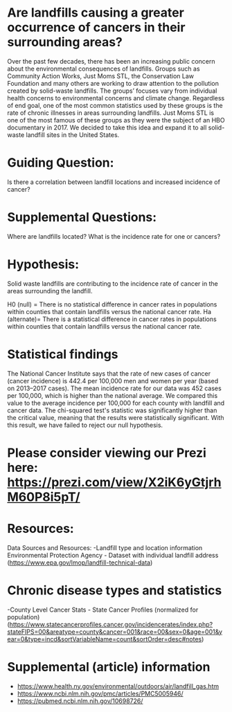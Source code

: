 # Are landfills causing a greater occurrence of cancers in their surrounding areas?

Over the past few decades, there has been an increasing public concern about the environmental consequences of landfills.  Groups such as Community Action Works, Just Moms STL, the Conservation Law Foundation and many others are working to draw attention to the pollution created by solid-waste landfills.  The groups’ focuses vary from individual health concerns to environmental concerns and climate change.  Regardless of end goal, one of the most common statistics used by these groups is the rate of chronic illnesses in areas surrounding landfills.  Just Moms STL is one of the most famous of these groups as they were the subject of an HBO documentary in 2017.  We decided to take this idea and expand it to all solid-waste landfill sites in the United States.

# Guiding Question:
Is there a correlation between landfill locations and increased incidence of cancer?

# Supplemental Questions:
Where are landfills located?
What is the incidence rate for one or cancers?

# Hypothesis:
Solid waste landfills are contributing to the incidence rate of cancer in the areas surrounding the landfill.

H0 (null) = There is no statistical difference in cancer rates in populations within counties that contain landfills versus the national cancer rate.
Ha (alternate)= There is a statistical difference in cancer rates in populations within counties that contain landfills versus the national cancer rate.

# Statistical findings
The National Cancer Institute says that the rate of new cases of cancer (cancer incidence) is 442.4 per 100,000 men and women per year (based on 2013–2017 cases).  The mean incidence rate for our data was 452 cases per 100,000, which is higher than the national average.  We compared this value to the average incidence per 100,000 for each county with landfill and cancer data.  The chi-squared test's statistic was significantly higher than the critical value, meaning that the results were statistically significant.  With this result, we have failed to reject our null hypothesis.

# Please consider viewing our Prezi here: https://prezi.com/view/X2iK6yGtjrhM60P8i5pT/

# Resources:
Data Sources and Resources:
-Landfill type and location information
Environmental Protection Agency - Dataset with individual landfill address
(https://www.epa.gov/lmop/landfill-technical-data)

# Chronic disease types and statistics
-County Level Cancer Stats - State Cancer Profiles (normalized for population)
(https://www.statecancerprofiles.cancer.gov/incidencerates/index.php?stateFIPS=00&areatype=county&cancer=001&race=00&sex=0&age=001&year=0&type=incd&sortVariableName=count&sortOrder=desc#notes)

# Supplemental (article) information
- https://www.health.ny.gov/environmental/outdoors/air/landfill_gas.htm
- https://www.ncbi.nlm.nih.gov/pmc/articles/PMC5005946/
- https://pubmed.ncbi.nlm.nih.gov/10698726/
